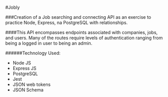 #Jobly

###Creation of a Job searching and connecting API as an exercise to practice Node, Express, na PostgreSQL with relationships.

####This API encompasses endpoints associated with companies, jobs, and users. Many of the routes require levels of authentication ranging from being a logged in user to being an admin.

######Technology Used:
* Node JS
* Express JS
* PostgreSQL
* Jest
* JSON web tokens
* JSON Schema
